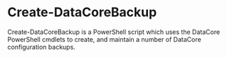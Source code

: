 # Create-DataCoreBackup

Create-DataCoreBackup is a PowerShell script which uses the DataCore PowerShell cmdlets to create, and maintain a number of DataCore configuration backups.
